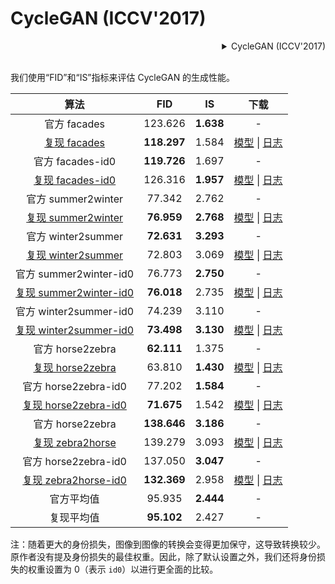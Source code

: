 # CycleGAN (ICCV'2017)

<!-- [ALGORITHM] -->

<details>
<summary align="right">CycleGAN (ICCV'2017)</summary>

```bibtex
@inproceedings{zhu2017unpaired,
  title={Unpaired image-to-image translation using cycle-consistent adversarial networks},
  author={Zhu, Jun-Yan and Park, Taesung and Isola, Phillip and Efros, Alexei A},
  booktitle={Proceedings of the IEEE international conference on computer vision},
  pages={2223--2232},
  year={2017}
}
```

</details>

<br/>

我们使用“FID”和“IS”指标来评估 CycleGAN 的生成性能。

|                                            算法                                            |     FID     |    IS     |                                            下载                                            |
| :----------------------------------------------------------------------------------------: | :---------: | :-------: | :----------------------------------------------------------------------------------------: |
|                                        官方 facades                                        |   123.626   | **1.638** |                                             -                                              |
| [复现 facades](/configs/synthesizers/cyclegan/cyclegan_lsgan_resnet_in_1x1_80k_facades.py) | **118.297** |   1.584   | [模型](https://download.openmmlab.com/mmediting/synthesizers/cyclegan/cyclegan_facades/cyclegan_lsgan_resnet_in_1x1_80k_facades_20200524-0b877c2a.pth) \| [日志](https://download.openmmlab.com/mmediting/synthesizers/cyclegan/cyclegan_facades/cyclegan_lsgan_resnet_in_1x1_80k_facades_20200524_211816.log.json) |
|                                      官方 facades-id0                                      | **119.726** |   1.697   |                                             -                                              |
| [复现 facades-id0](/configs/synthesizers/cyclegan/cyclegan_lsgan_id0_resnet_in_1x1_80k_facades.py) |   126.316   | **1.957** | [模型](https://download.openmmlab.com/mmediting/synthesizers/cyclegan/cyclegan_facades_id0/cyclegan_lsgan_id0_resnet_in_1x1_80k_facades_20200524-438aa074.pth) \| [日志](https://download.openmmlab.com/mmediting/synthesizers/cyclegan/cyclegan_facades_id0/cyclegan_lsgan_id0_resnet_in_1x1_80k_facades_20200524_212548.log.json) |
|                                     官方 summer2winter                                     |   77.342    |   2.762   |                                             -                                              |
| [复现 summer2winter](/configs/synthesizers/cyclegan/cyclegan_lsgan_resnet_in_1x1_246200_summer2winter.py) | **76.959**  | **2.768** | [模型](https://download.openmmlab.com/mmediting/synthesizers/cyclegan/cyclegan_summer2winter/cyclegan_lsgan_resnet_in_1x1_246200_summer2winter_20200524-0baeaff6.pth) \| [日志](https://download.openmmlab.com/mmediting/synthesizers/cyclegan/cyclegan_summer2winter/cyclegan_lsgan_resnet_in_1x1_246200_summer2winter_20200524_214809.log.json) |
|                                     官方 winter2summer                                     | **72.631**  | **3.293** |                                             -                                              |
| [复现 winter2summer](/configs/synthesizers/cyclegan/cyclegan_lsgan_resnet_in_1x1_246200_summer2winter.py) |   72.803    |   3.069   | [模型](https://download.openmmlab.com/mmediting/synthesizers/cyclegan/cyclegan_summer2winter/cyclegan_lsgan_resnet_in_1x1_246200_summer2winter_20200524-0baeaff6.pth) \| [日志](https://download.openmmlab.com/mmediting/synthesizers/cyclegan/cyclegan_summer2winter/cyclegan_lsgan_resnet_in_1x1_246200_summer2winter_20200524_214809.log.json) |
|                                   官方 summer2winter-id0                                   |   76.773    | **2.750** |                                             -                                              |
| [复现 summer2winter-id0](/configs/synthesizers/cyclegan/cyclegan_lsgan_id0_resnet_in_1x1_246200_summer2winter.py) | **76.018**  |   2.735   | [模型](https://download.openmmlab.com/mmediting/synthesizers/cyclegan/cyclegan_summer2winter_id0/cyclegan_lsgan_id0_resnet_in_1x1_246200_summer2winter_20200524-f280ecdd.pth) \| [日志](https://download.openmmlab.com/mmediting/synthesizers/cyclegan/cyclegan_summer2winter_id0/cyclegan_lsgan_id0_resnet_in_1x1_246200_summer2winter_20200524_215511.log.json) |
|                                   官方 winter2summer-id0                                   |   74.239    |   3.110   |                                             -                                              |
| [复现 winter2summer-id0](/configs/synthesizers/cyclegan/cyclegan_lsgan_id0_resnet_in_1x1_246200_summer2winter.py) | **73.498**  | **3.130** | [模型](https://download.openmmlab.com/mmediting/synthesizers/cyclegan/cyclegan_summer2winter_id0/cyclegan_lsgan_id0_resnet_in_1x1_246200_summer2winter_20200524-f280ecdd.pth) \| [日志](https://download.openmmlab.com/mmediting/synthesizers/cyclegan/cyclegan_summer2winter_id0/cyclegan_lsgan_id0_resnet_in_1x1_246200_summer2winter_20200524_215511.log.json) |
|                                      官方 horse2zebra                                      | **62.111**  |   1.375   |                                             -                                              |
| [复现 horse2zebra](/configs/synthesizers/cyclegan/cyclegan_lsgan_resnet_in_1x1_266800_horse2zebra.py) |   63.810    | **1.430** | [模型](https://download.openmmlab.com/mmediting/synthesizers/cyclegan/cyclegan_horse2zebra/cyclegan_lsgan_resnet_in_1x1_266800_horse2zebra_20200524-1b3d5d3a.pth) \| [日志](https://download.openmmlab.com/mmediting/synthesizers/cyclegan/cyclegan_horse2zebra/cyclegan_lsgan_resnet_in_1x1_266800_horse2zebra_20200524_220040.log.json) |
|                                    官方 horse2zebra-id0                                    |   77.202    | **1.584** |                                             -                                              |
| [复现 horse2zebra-id0](/configs/synthesizers/cyclegan/cyclegan_lsgan_id0_resnet_in_1x1_266800_horse2zebra.py) | **71.675**  |   1.542   | [模型](https://download.openmmlab.com/mmediting/synthesizers/cyclegan/cyclegan_horse2zebra_id0/cyclegan_lsgan_id0_resnet_in_1x1_266800_horse2zebra_20200524-470fb8da.pth) \| [日志](https://download.openmmlab.com/mmediting/synthesizers/cyclegan/cyclegan_horse2zebra_id0/cyclegan_lsgan_id0_resnet_in_1x1_266800_horse2zebra_20200524_220655.log.json) |
|                                      官方 horse2zebra                                      | **138.646** | **3.186** |                                             -                                              |
| [复现 zebra2horse](/configs/synthesizers/cyclegan/cyclegan_lsgan_resnet_in_1x1_266800_horse2zebra.py) |   139.279   |   3.093   | [模型](https://download.openmmlab.com/mmediting/synthesizers/cyclegan/cyclegan_horse2zebra/cyclegan_lsgan_resnet_in_1x1_266800_horse2zebra_20200524-1b3d5d3a.pth) \| [日志](https://download.openmmlab.com/mmediting/synthesizers/cyclegan/cyclegan_horse2zebra/cyclegan_lsgan_resnet_in_1x1_266800_horse2zebra_20200524_220040.log.json) |
|                                    官方 horse2zebra-id0                                    |   137.050   | **3.047** |                                             -                                              |
| [复现 zebra2horse-id0](/configs/synthesizers/cyclegan/cyclegan_lsgan_id0_resnet_in_1x1_266800_horse2zebra.py) | **132.369** |   2.958   | [模型](https://download.openmmlab.com/mmediting/synthesizers/cyclegan/cyclegan_horse2zebra_id0/cyclegan_lsgan_id0_resnet_in_1x1_266800_horse2zebra_20200524-470fb8da.pth) \| [日志](https://download.openmmlab.com/mmediting/synthesizers/cyclegan/cyclegan_horse2zebra_id0/cyclegan_lsgan_id0_resnet_in_1x1_266800_horse2zebra_20200524_220655.log.json) |
|                                         官方平均值                                         |   95.935    | **2.444** |                                             -                                              |
|                                         复现平均值                                         | **95.102**  |   2.427   |                                             -                                              |

注：随着更大的身份损失，图像到图像的转换会变得更加保守，这导致转换较少。原作者没有提及身份损失的最佳权重。因此，除了默认设置之外，我们还将身份损失的权重设置为 0（表示 `id0`）以进行更全面的比较。
